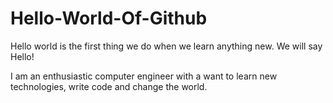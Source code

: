 # Hello-World-Of-Github
Hello world is the first thing we do when we learn anything new. We will say Hello! 

I am an enthusiastic computer engineer with a want to learn new technologies, write code and change the world. 
